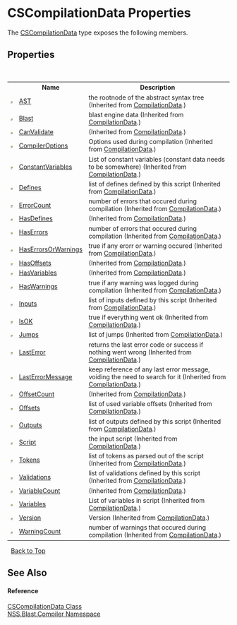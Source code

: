 # CSCompilationData Properties
 

The <a href="T_NSS_Blast_Compiler_CSCompilationData">CSCompilationData</a> type exposes the following members.


## Properties
&nbsp;<table><tr><th></th><th>Name</th><th>Description</th></tr><tr><td>![Public property](media/pubproperty.gif "Public property")</td><td><a href="P_NSS_Blast_Compiler_CompilationData_AST">AST</a></td><td>
the rootnode of the abstract syntax tree
 (Inherited from <a href="T_NSS_Blast_Compiler_CompilationData">CompilationData</a>.)</td></tr><tr><td>![Public property](media/pubproperty.gif "Public property")</td><td><a href="P_NSS_Blast_Compiler_CompilationData_Blast">Blast</a></td><td>
blast engine data
 (Inherited from <a href="T_NSS_Blast_Compiler_CompilationData">CompilationData</a>.)</td></tr><tr><td>![Public property](media/pubproperty.gif "Public property")</td><td><a href="P_NSS_Blast_Compiler_CompilationData_CanValidate">CanValidate</a></td><td> (Inherited from <a href="T_NSS_Blast_Compiler_CompilationData">CompilationData</a>.)</td></tr><tr><td>![Public property](media/pubproperty.gif "Public property")</td><td><a href="P_NSS_Blast_Compiler_CompilationData_CompilerOptions">CompilerOptions</a></td><td>
Options used during compilation
 (Inherited from <a href="T_NSS_Blast_Compiler_CompilationData">CompilationData</a>.)</td></tr><tr><td>![Public property](media/pubproperty.gif "Public property")</td><td><a href="P_NSS_Blast_Compiler_CompilationData_ConstantVariables">ConstantVariables</a></td><td>
List of constant variables (constant data needs to be somewhere)
 (Inherited from <a href="T_NSS_Blast_Compiler_CompilationData">CompilationData</a>.)</td></tr><tr><td>![Public property](media/pubproperty.gif "Public property")</td><td><a href="P_NSS_Blast_Compiler_CompilationData_Defines">Defines</a></td><td>
list of defines defined by this script
 (Inherited from <a href="T_NSS_Blast_Compiler_CompilationData">CompilationData</a>.)</td></tr><tr><td>![Public property](media/pubproperty.gif "Public property")</td><td><a href="P_NSS_Blast_Compiler_CompilationData_ErrorCount">ErrorCount</a></td><td>
number of errors that occured during compilation
 (Inherited from <a href="T_NSS_Blast_Compiler_CompilationData">CompilationData</a>.)</td></tr><tr><td>![Public property](media/pubproperty.gif "Public property")</td><td><a href="P_NSS_Blast_Compiler_CompilationData_HasDefines">HasDefines</a></td><td> (Inherited from <a href="T_NSS_Blast_Compiler_CompilationData">CompilationData</a>.)</td></tr><tr><td>![Public property](media/pubproperty.gif "Public property")</td><td><a href="P_NSS_Blast_Compiler_CompilationData_HasErrors">HasErrors</a></td><td>
number of errors that occured during compilation
 (Inherited from <a href="T_NSS_Blast_Compiler_CompilationData">CompilationData</a>.)</td></tr><tr><td>![Public property](media/pubproperty.gif "Public property")</td><td><a href="P_NSS_Blast_Compiler_CompilationData_HasErrorsOrWarnings">HasErrorsOrWarnings</a></td><td>
true if any erorr or warning occured
 (Inherited from <a href="T_NSS_Blast_Compiler_CompilationData">CompilationData</a>.)</td></tr><tr><td>![Public property](media/pubproperty.gif "Public property")</td><td><a href="P_NSS_Blast_Compiler_CompilationData_HasOffsets">HasOffsets</a></td><td> (Inherited from <a href="T_NSS_Blast_Compiler_CompilationData">CompilationData</a>.)</td></tr><tr><td>![Public property](media/pubproperty.gif "Public property")</td><td><a href="P_NSS_Blast_Compiler_CompilationData_HasVariables">HasVariables</a></td><td> (Inherited from <a href="T_NSS_Blast_Compiler_CompilationData">CompilationData</a>.)</td></tr><tr><td>![Public property](media/pubproperty.gif "Public property")</td><td><a href="P_NSS_Blast_Compiler_CompilationData_HasWarnings">HasWarnings</a></td><td>
true if any warning was logged during compilation
 (Inherited from <a href="T_NSS_Blast_Compiler_CompilationData">CompilationData</a>.)</td></tr><tr><td>![Public property](media/pubproperty.gif "Public property")</td><td><a href="P_NSS_Blast_Compiler_CompilationData_Inputs">Inputs</a></td><td>
list of inputs defined by this script
 (Inherited from <a href="T_NSS_Blast_Compiler_CompilationData">CompilationData</a>.)</td></tr><tr><td>![Public property](media/pubproperty.gif "Public property")</td><td><a href="P_NSS_Blast_Compiler_CompilationData_IsOK">IsOK</a></td><td>
true if everything went ok
 (Inherited from <a href="T_NSS_Blast_Compiler_CompilationData">CompilationData</a>.)</td></tr><tr><td>![Public property](media/pubproperty.gif "Public property")</td><td><a href="P_NSS_Blast_Compiler_CompilationData_Jumps">Jumps</a></td><td>
list of jumps
 (Inherited from <a href="T_NSS_Blast_Compiler_CompilationData">CompilationData</a>.)</td></tr><tr><td>![Public property](media/pubproperty.gif "Public property")</td><td><a href="P_NSS_Blast_Compiler_CompilationData_LastError">LastError</a></td><td>
returns the last error code or success if nothing went wrong
 (Inherited from <a href="T_NSS_Blast_Compiler_CompilationData">CompilationData</a>.)</td></tr><tr><td>![Public property](media/pubproperty.gif "Public property")</td><td><a href="P_NSS_Blast_Compiler_CompilationData_LastErrorMessage">LastErrorMessage</a></td><td>
keep reference of any last error message, voiding the need to search for it
 (Inherited from <a href="T_NSS_Blast_Compiler_CompilationData">CompilationData</a>.)</td></tr><tr><td>![Public property](media/pubproperty.gif "Public property")</td><td><a href="P_NSS_Blast_Compiler_CompilationData_OffsetCount">OffsetCount</a></td><td> (Inherited from <a href="T_NSS_Blast_Compiler_CompilationData">CompilationData</a>.)</td></tr><tr><td>![Public property](media/pubproperty.gif "Public property")</td><td><a href="P_NSS_Blast_Compiler_CompilationData_Offsets">Offsets</a></td><td>
list of used variable offsets
 (Inherited from <a href="T_NSS_Blast_Compiler_CompilationData">CompilationData</a>.)</td></tr><tr><td>![Public property](media/pubproperty.gif "Public property")</td><td><a href="P_NSS_Blast_Compiler_CompilationData_Outputs">Outputs</a></td><td>
list of outputs defined by this script
 (Inherited from <a href="T_NSS_Blast_Compiler_CompilationData">CompilationData</a>.)</td></tr><tr><td>![Public property](media/pubproperty.gif "Public property")</td><td><a href="P_NSS_Blast_Compiler_CompilationData_Script">Script</a></td><td>
the input script
 (Inherited from <a href="T_NSS_Blast_Compiler_CompilationData">CompilationData</a>.)</td></tr><tr><td>![Public property](media/pubproperty.gif "Public property")</td><td><a href="P_NSS_Blast_Compiler_CompilationData_Tokens">Tokens</a></td><td>
list of tokens as parsed out of the script
 (Inherited from <a href="T_NSS_Blast_Compiler_CompilationData">CompilationData</a>.)</td></tr><tr><td>![Public property](media/pubproperty.gif "Public property")</td><td><a href="P_NSS_Blast_Compiler_CompilationData_Validations">Validations</a></td><td>
list of validations defined by this script
 (Inherited from <a href="T_NSS_Blast_Compiler_CompilationData">CompilationData</a>.)</td></tr><tr><td>![Public property](media/pubproperty.gif "Public property")</td><td><a href="P_NSS_Blast_Compiler_CompilationData_VariableCount">VariableCount</a></td><td> (Inherited from <a href="T_NSS_Blast_Compiler_CompilationData">CompilationData</a>.)</td></tr><tr><td>![Public property](media/pubproperty.gif "Public property")</td><td><a href="P_NSS_Blast_Compiler_CompilationData_Variables">Variables</a></td><td>
List of variables in script
 (Inherited from <a href="T_NSS_Blast_Compiler_CompilationData">CompilationData</a>.)</td></tr><tr><td>![Public property](media/pubproperty.gif "Public property")</td><td><a href="P_NSS_Blast_Compiler_CompilationData_Version">Version</a></td><td>
Version
 (Inherited from <a href="T_NSS_Blast_Compiler_CompilationData">CompilationData</a>.)</td></tr><tr><td>![Public property](media/pubproperty.gif "Public property")</td><td><a href="P_NSS_Blast_Compiler_CompilationData_WarningCount">WarningCount</a></td><td>
number of warnings that occured during compilation
 (Inherited from <a href="T_NSS_Blast_Compiler_CompilationData">CompilationData</a>.)</td></tr></table>&nbsp;
<a href="#cscompilationdata-properties">Back to Top</a>

## See Also


#### Reference
<a href="T_NSS_Blast_Compiler_CSCompilationData">CSCompilationData Class</a><br /><a href="N_NSS_Blast_Compiler">NSS.Blast.Compiler Namespace</a><br />